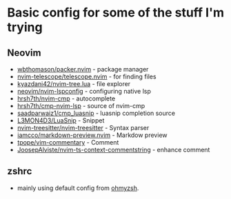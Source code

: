 # Basic config for some of the stuff I'm trying

## Neovim
  - [wbthomason/packer.nvim](https://github.com/wbthomason/packer.nvim) - package manager
  - [nvim-telescope/telescope.nvim](https://github.com/nvim-telescope/telescope.nvim) - for finding files
  - [kyazdani42/nvim-tree.lua](https://github.com/kyazdani42/nvim-tree.lua) - file explorer
  - [neovim/nvim-lspconfig](https://github.com/neovim/nvim-lspconfig) - configuring native lsp
  - [hrsh7th/nvim-cmp](https://github.com/hrsh7th/nvim-cmp) - autocomplete
  - [hrsh7th/cmp-nvim-lsp](https://github.com/hrsh7th/cmp-nvim-lsp) - source of nvim-cmp
  - [saadparwaiz1/cmp_luasnip](https://github.com/saadparwaiz1/cmp_luasnip) - luasnip completion source 
  - [L3MON4D3/LuaSnip](https://github.com/L3MON4D3/LuaSnip) - Snippet
  - [nvim-treesitter/nvim-treesitter](https://github.com/nvim-treesitter/nvim-treesitter) - Syntax parser
  - [iamcco/markdown-preview.nvim](https://github.com/iamcco/markdown-preview.nvim) - Markdow preview
  - [tpope/vim-commentary](https://github.com/tpope/vim-commentary) - Comment
  - [JoosepAlviste/nvim-ts-context-commentstring](https://github.com/JoosepAlviste/nvim-ts-context-commentstring) - enhance comment
## zshrc
  - mainly using default config from [ohmyzsh](https://github.com/ohmyzsh/ohmyzsh).
